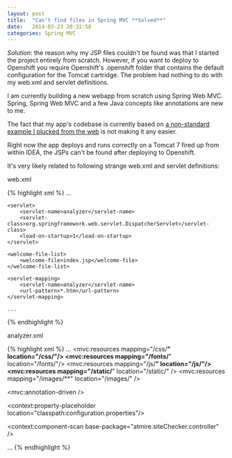 ```yaml
---
layout: post
title:  "Can't find files in Spring MVC **Solved**"
date:   2014-03-23 20:32:58
categories: Spring MVC
---
```


*Solution*: the reason why my JSP files couldn't be found was that I started the project entirely from scratch. However, if you want to deploy to Openshift
you require Openshift's .openshift folder that contains the default configuration for the Tomcat cartridge. The problem had nothing to do with my web.xml and servlet definitions.

I am currently building a new webapp from scratch using Spring Web MVC. Spring, Spring Web MVC and a few Java concepts
like annotations are new to me.

The fact that my app's codebase is currently based on [a non-standard example I plucked from the web](http://technicalkeeda.com/bootstrap/twitter-bootstrap-with-spring-mvc)
is not making it any easier.

Right now the app deploys and runs correctly on a Tomcat 7 fired up from within IDEA, the JSPs can't be found after deploying to
Openshift.

It's very likely related to following strange web.xml and servlet definitions:

web.xml

{% highlight xml %}
    ...

    <servlet>
        <servlet-name>analyzer</servlet-name>
        <servlet-class>org.springframework.web.servlet.DispatcherServlet</servlet-class>
        <load-on-startup>1</load-on-startup>
    </servlet>

    <welcome-file-list>
        <welcome-file>index.jsp</welcome-file>
    </welcome-file-list>

    <servlet-mapping>
        <servlet-name>analyzer</servlet-name>
        <url-pattern>*.htm</url-pattern>
    </servlet-mapping>

    ...
{% endhighlight %}

analyzer.xml

{% highlight xml %}
...
<mvc:resources mapping="/css/**" location="/css/"/>
<mvc:resources mapping="/fonts/**" location="/fonts/"/>
<mvc:resources mapping="/js/**" location="/js/"/>
<mvc:resources mapping="/static/**" location="/static/" />
<mvc:resources mapping="/images/**" location="/images/" />

<!-- Use @MVC annotations -->
<mvc:annotation-driven />

<!-- Read configuration properties -->
<context:property-placeholder location="classpath:configuration.properties"/>

<context:component-scan base-package="atmire.siteChecker.controller" />

<bean class="org.springframework.web.servlet.view.InternalResourceViewResolver">
    <property name="prefix" value="/WEB-INF/jsp/" />
    <property name="suffix" value=".jsp" />
</bean>
...
{% endhighlight %}
